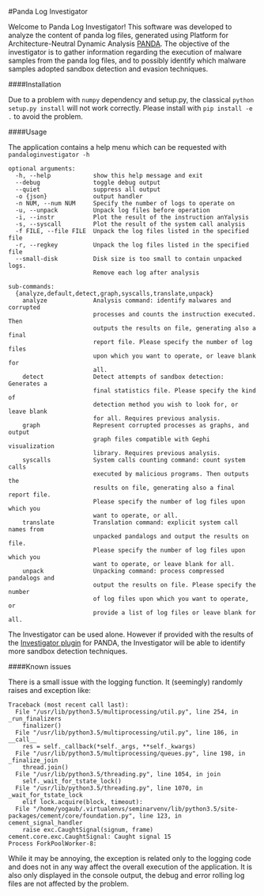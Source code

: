 #Panda Log Investigator

Welcome to Panda Log Investigator!
This software was developed to analyze the content of panda log files, generated using Platform for Architecture-Neutral Dynamic Analysis [PANDA](https://github.com/moyix/panda).
The objective of the investigator is to gather information regarding the execution of malware samples from the panda log files, and to possibly identify which malware samples adopted sandbox detection and evasion techniques.

####Installation

Due to a problem with `numpy` dependency and setup.py, the classical `python setup.py install` will not work correctly.
Please install with `pip install -e .` to avoid the problem.

####Usage

The application contains a help menu which can be requested with `pandaloginvestigator -h`

    optional arguments:
      -h, --help            show this help message and exit
      --debug               toggle debug output
      --quiet               suppress all output
      -o {json}             output handler
      -n NUM, --num NUM     Specify the number of logs to operate on
      -u, --unpack          Unpack log files before operation
      -i, --instr           Plot the result of the instruction anYalysis
      -s, --syscall         Plot the result of the system call analysis
      -f FILE, --file FILE  Unpack the log files listed in the specified file
      -r, --regkey          Unpack the log files listed in the specified file
      --small-disk          Disk size is too small to contain unpacked logs.
                            Remove each log after analysis
    
    sub-commands:
      {analyze,default,detect,graph,syscalls,translate,unpack}
        analyze             Analysis command: identify malwares and corrupted
                            processes and counts the instruction executed. Then
                            outputs the results on file, generating also a final
                            report file. Please specify the number of log files
                            upon which you want to operate, or leave blank for
                            all.
        detect              Detect attempts of sandbox detection: Generates a
                            final statistics file. Please specify the kind of
                            detection method you wish to look for, or leave blank
                            for all. Requires previous analysis.
        graph               Represent corrupted processes as graphs, and output
                            graph files compatible with Gephi visualization
                            library. Requires previous analysis.
        syscalls            System calls counting command: count system calls
                            executed by malicious programs. Then outputs the
                            results on file, generating also a final report file.
                            Please specify the number of log files upon which you
                            want to operate, or all.
        translate           Translation command: explicit system call names from
                            unpacked pandalogs and output the results on file.
                            Please specify the number of log files upon which you
                            want to operate, or leave blank for all.
        unpack              Unpacking command: process compressed pandalogs and
                            output the results on file. Please specify the number
                            of log files upon which you want to operate, or
                            provide a list of log files or leave blank for all.


The Investigator can be used alone. However if provided with the results of the [Investigator plugin](https://github.com/ClonedOne/panda_plugins_c1) for PANDA, the Investigator will be able to identify more sandbox detection techniques. 


####Known issues

There is a small issue with the logging function. 
It (seemingly) randomly raises and exception like:

    Traceback (most recent call last):
      File "/usr/lib/python3.5/multiprocessing/util.py", line 254, in _run_finalizers
        finalizer()
      File "/usr/lib/python3.5/multiprocessing/util.py", line 186, in __call__
        res = self._callback(*self._args, **self._kwargs)
      File "/usr/lib/python3.5/multiprocessing/queues.py", line 198, in _finalize_join
        thread.join()
      File "/usr/lib/python3.5/threading.py", line 1054, in join
        self._wait_for_tstate_lock()
      File "/usr/lib/python3.5/threading.py", line 1070, in _wait_for_tstate_lock
        elif lock.acquire(block, timeout):
      File "/home/yogaub/.virtualenvs/seminarvenv/lib/python3.5/site-packages/cement/core/foundation.py", line 123, in cement_signal_handler
        raise exc.CaughtSignal(signum, frame)
    cement.core.exc.CaughtSignal: Caught signal 15
    Process ForkPoolWorker-8:

While it may be annoying, the exception is related only to the logging code and does not in any way affect the overall execution of the application. 
It is also only displayed in the console output, the debug and error rolling log files are not affected by the problem.